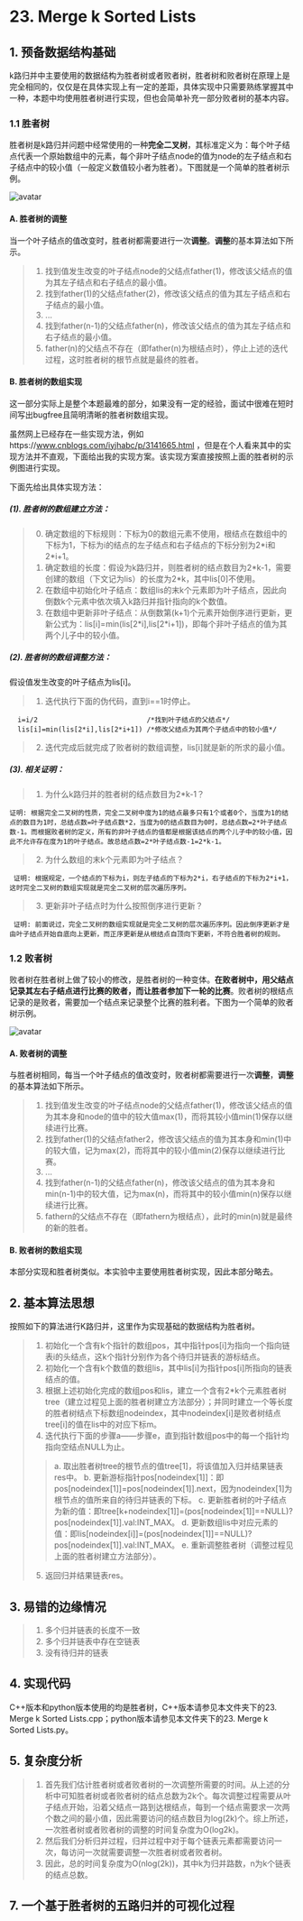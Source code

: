   # 23. Merge k Sorted Lists
 
  ## 1. 预备数据结构基础
 
  k路归并中主要使用的数据结构为胜者树或者败者树，胜者树和败者树在原理上是完全相同的，仅仅是在具体实现上有一定的差距，具体实现中只需要熟练掌握其中一种，本题中均使用胜者树进行实现，但也会简单补充一部分败者树的基本内容。
  
  ### 1.1 胜者树
 
  胜者树是k路归并问题中经常使用的一种**完全二叉树**，其标准定义为：每个叶子结点代表一个原始数组中的元素，每个非叶子结点node的值为node的左子结点和右子结点中的较小值（一般定义数值较小者为胜者）。下图就是一个简单的胜者树示例。
  
  ![avatar](https://raw.githubusercontent.com/Happyxianyueveryday/Leetcode-Notebook/master/Linked%20List/23.%20Merge%20k%20Sorted%20Lists/1350310110_2414.jpg)
  
  #### A. 胜者树的调整
  当一个叶子结点的值改变时，胜者树都需要进行一次**调整**。**调整**的基本算法如下所示。
  
  > 1. 找到值发生改变的叶子结点node的父结点father(1)，修改该父结点的值为其左子结点和右子结点的最小值。
  > 2. 找到father(1)的父结点father(2)，修改该父结点的值为其左子结点和右子结点的最小值。
  > 3. ...
  > 4. 找到father(n-1)的父结点father(n)，修改该父结点的值为其左子结点和右子结点的最小值。
  > 5. father(n)的父结点不存在（即father(n)为根结点时），停止上述的迭代过程，这时胜者树的根节点就是最终的胜者。
  
  #### B. 胜者树的数组实现
  这一部分实际上是整个本题最难的部分，如果没有一定的经验，面试中很难在短时间写出bugfree且简明清晰的胜者树数组实现。
  
  虽然网上已经存在一些实现方法，例如https://www.cnblogs.com/iyjhabc/p/3141665.html ，但是在个人看来其中的实现方法并不直观，下面给出我的实现方案。该实现方案直接按照上面的胜者树的示例图进行实现。
  
  下面先给出具体实现方法：
  
  ##### (1). 胜者树的数组建立方法：
  
  > 0. 确定数组的下标规则：下标为0的数组元素不使用，根结点在数组中的下标为1，下标为i的结点的左子结点和右子结点的下标分别为2\*i和2\*i+1。
  > 1. 确定数组的长度：假设为k路归并，则胜者树的结点数目为2\*k-1，需要创建的数组（下文记为lis）的长度为2\*k，其中lis\[0]不使用。
  > 2. 在数组中初始化叶子结点：数组lis的末k个元素即为叶子结点，因此向倒数k个元素中依次填入k路归并指针指向的k个数值。
  > 3. 在数组中更新非叶子结点：从倒数第(k+1)个元素开始倒序进行更新，更新公式为：lis\[i]=min(lis\[2\*i],lis\[2\*i+1])，即每个非叶子结点的值为其两个儿子中的较小值。
  
  ##### (2). 胜者树的数组调整方法：
  假设值发生改变的叶子结点为lis\[i]。
  > 1. 迭代执行下面的伪代码，直到i==1时停止。
  
      i=i/2                           /*找到叶子结点的父结点*/
      lis[i]=min(lis[2*i],lis[2*i+1]) /*修改父结点为其两个子结点中的较小值*/   
      
  > 2. 迭代完成后就完成了败者树的数组调整，lis\[i]就是新的所求的最小值。
  
  ##### (3). 相关证明：
  > 1. 为什么k路归并的胜者树的结点数目为2\*k-1？
  
    证明: 根据完全二叉树的性质，完全二叉树中度为1的结点最多只有1个或者0个，当度为1的结点的数目为1时，总结点数=叶子结点数*2，当度为0的结点数目为0时，总结点数=2*叶子结点数-1。而根据败者树的定义，所有的非叶子结点的值都是根据该结点的两个儿子中的较小值，因此不允许存在度为1的叶子结点。故总结点数=2*叶子结点数-1=2*k-1。
  
  > 2. 为什么数组的末k个元素即为叶子结点？
  
     证明: 根据规定，一个结点的下标为i，则左子结点的下标为2*i，右子结点的下标为2*i+1，这时完全二叉树的数组实现就是完全二叉树的层次遍历序列。
  
  > 3. 更新非叶子结点时为什么按照倒序进行更新？
  
     证明: 前面说过，完全二叉树的数组实现就是完全二叉树的层次遍历序列。因此倒序更新才是由叶子结点开始自底向上更新，而正序更新是从根结点自顶向下更新，不符合胜者树的规则。
  
  
  
  
  ### 1.2 败者树
 
  败者树在胜者树上做了较小的修改，是胜者树的一种变体。**在败者树中，用父结点记录其左右子结点进行比赛的败者，而让胜者参加下一轮的比赛**。败者树的根结点记录的是败者，需要加一个结点来记录整个比赛的胜利者。下图为一个简单的败者树示例。
  
  ![avatar](https://raw.githubusercontent.com/Happyxianyueveryday/Leetcode-Notebook/master/Linked%20List/23.%20Merge%20k%20Sorted%20Lists/1350310705_4079.jpg)
  
  #### A. 败者树的调整
  与胜者树相同，每当一个叶子结点的值改变时，败者树都需要进行一次**调整**，**调整**的基本算法如下所示。
  > 1. 找到值发生改变的叶子结点node的父结点father(1)，修改该父结点的值为其本身和node的值中的较大值max(1)，而将其较小值min(1)保存以继续进行比赛。
  > 2. 找到father(1)的父结点father2，修改该父结点的值为其本身和min(1)中的较大值，记为max(2)，而将其中的较小值min(2)保存以继续进行比赛。
  > 3. ...
  > 4. 找到father(n-1)的父结点father(n)，修改该父结点的值为其本身和min(n-1)中的较大值，记为max(n)，而将其中的较小值min(n)保存以继续进行比赛。
  > 5. fathern的父结点不存在（即fathern为根结点），此时的min(n)就是最终的新的胜者。
  
  #### B. 败者树的数组实现
  本部分实现和胜者树类似。本实验中主要使用胜者树实现，因此本部分略去。
  
  
  ## 2. 基本算法思想
  按照如下的算法进行K路归并，这里作为实现基础的数据结构为胜者树。
  
  > 1. 初始化一个含有k个指针的数组pos，其中指针pos\[i]为指向一个指向链表i的头结点，这k个指针分别作为各个待归并链表的游标结点。
  > 2. 初始化一个含有k个数值的数组lis，其中lis\[i]为指针pos\[i]所指向的链表结点的值。
  > 3. 根据上述初始化完成的数组pos和lis，建立一个含有2\*k个元素胜者树tree（建立过程见上面的胜者树建立方法部分）；并同时建立一个等长度的胜者树结点下标数组nodeindex，其中nodeindex\[i]是败者树结点tree\[i]的值在lis中的对应下标m。
  > 4. 迭代执行下面的步骤a——步骤e，直到指针数组pos中的每一个指针均指向空结点NULL为止。
  >> a. 取出胜者树tree的根节点的值tree\[1]，将该值加入归并结果链表res中。
  >> b. 更新游标指针pos\[nodeindex[1]]：即pos\[nodeindex\[1]]=pos\[nodeindex\[1]].next，因为nodeindex\[1]为根节点的值所来自的待归并链表的下标。
  >> c. 更新胜者树的叶子结点为新的值：即tree\[k+nodeindex\[1]]=(pos\[nodeindex\[1]]==NULL)?pos\[nodeindex\[1]].val:INT_MAX。
  >> d. 更新数组lis中对应元素的值：即lis\[nodeindex\[i]]=(pos\[nodeindex\[1]]==NULL)?pos\[nodeindex\[1]].val:INT_MAX。
  >> e. 重新调整胜者树（调整过程见上面的胜者树建立方法部分）。
  > 5. 返回归并结果链表res。  
  
  ## 3. 易错的边缘情况
  
  > 1. 多个归并链表的长度不一致
  > 2. 多个归并链表中存在空链表
  > 3. 没有待归并的链表
  
  
  ## 4. 实现代码
  C++版本和python版本使用的均是胜者树，C++版本请参见本文件夹下的23. Merge k Sorted Lists.cpp；python版本请参见本文件夹下的23. Merge k Sorted Lists.py。
  
  ## 5. 复杂度分析
  > 1. 首先我们估计胜者树或者败者树的一次调整所需要的时间。从上述的分析中可知胜者树或者败者树的结点总数为2k个。每次调整过程需要从叶子结点开始，沿着父结点一路到达根结点，每到一个结点需要求一次两个数之间的最小值，因此需要访问的结点数目为log(2k)个。综上所述，一次胜者树或者败者树的调整的时间复杂度为O(log2k)。
  > 2. 然后我们分析归并过程，归并过程中对于每个链表元素都需要访问一次，每访问一次就需要调整一次胜者树或者败者树。
  > 3. 因此，总的时间复杂度为O(nlog(2k))，其中k为归并路数，n为k个链表的结点总数。
  
  ## 7. 一个基于胜者树的五路归并的可视化过程
  
  
 
  
  
  
  
  
